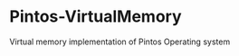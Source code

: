 Pintos-VirtualMemory
====================

Virtual memory implementation of Pintos Operating system
